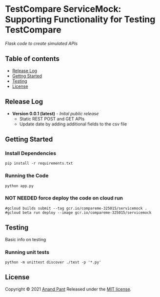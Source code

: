 # TestCompare ServiceMock: Supporting Functionality for Testing TestCompare #

_Flask code to create simulated APIs_ 

## Table of contents
* [Release Log](#release-log)
* [Gettng Started](#getting-started)
* [Testing](#testing)
* [License](#license)

## Release Log
* **Version 0.0.1 (latest)**  _- Inital public release_
  * Static REST POST and GET APIs
  * Update date by adding additional fields to the csv file

## Getting Started ##

### Install Dependencies ###
```
pip install -r requirements.txt
```

### Running the Code ###
```
python app.py
```

### NOT NEEDED force deploy the code on cloud run ###
```
#gcloud builds submit --tag gcr.io/compareme-325015/servicemock .
#gcloud beta run deploy --image gcr.io/compareme-325015/servicemock
```


## Testing ##
Basic info on testing

### Running unit tests ###
```
python -m unittest discover ./test -p '*.py'
```

## License

Copyright © 2021 [Anand Pant](https://bitbucket.org/anandpant/)
Released under the [MIT license](https://mit-license.org/).
